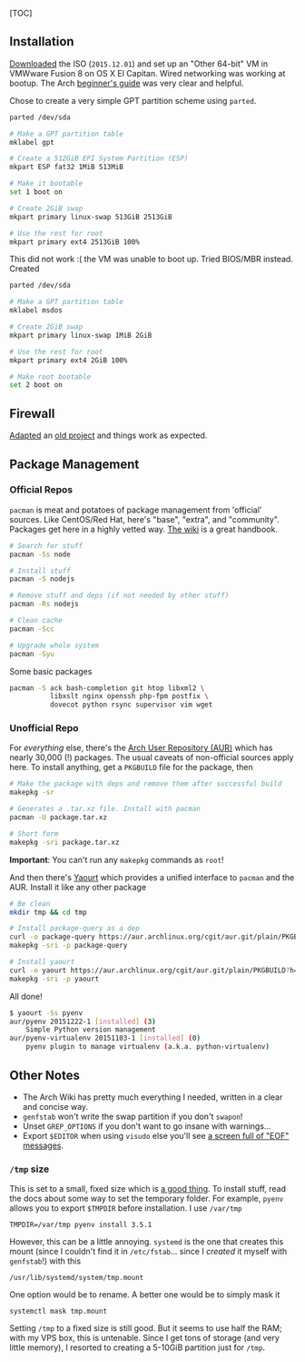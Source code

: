 [TOC]

Installation
------------

[Downloaded](https://www.archlinux.org/download/) the ISO (`2015.12.01`) and
set up an "Other 64-bit" VM in VMWware Fusion 8 on OS X El Capitan. Wired 
networking was working at bootup. The Arch [beginner's guide](https://wiki.archlinux.org/index.php/Beginners%27_guide) was very clear and helpful.

Chose to create a very simple GPT partition scheme using `parted`. 

```bash
parted /dev/sda

# Make a GPT partition table
mklabel gpt

# Create a 512GiB EPI System Partition (ESP)
mkpart ESP fat32 1MiB 513MiB

# Make it bootable
set 1 boot on

# Create 2GiB swap
mkpart primary linux-swap 513GiB 2513GiB

# Use the rest for root
mkpart primary ext4 2513GiB 100%
```

This did not work :( the VM was unable to boot up. Tried BIOS/MBR instead. Created 

```bash
parted /dev/sda

# Make a GPT partition table
mklabel msdos

# Create 2GiB swap
mkpart primary linux-swap 1MiB 2GiB

# Use the rest for root
mkpart primary ext4 2GiB 100%

# Make root bootable
set 2 boot on
```

Firewall
--------

[Adapted](/files/archlinux-firewall.txt) an [old 
project](https://github.com/afreeorange/iptables) and things work as expected.

Package Management
------------------

### Official Repos

`pacman` is meat and potatoes of package management from 'official' sources.
Like CentOS/Red Hat, here's "base", "extra", and "community". Packages get 
here in a highly vetted way. [The 
wiki](https://wiki.archlinux.org/index.php/Pacman) is a great handbook.

```bash
# Search for stuff
pacman -Ss node

# Install stuff
pacman -S nodejs

# Remove stuff and deps (if not needed by other stuff)
pacman -Rs nodejs

# Clean cache
pacman -Scc

# Upgrade whole system
pacman -Syu
```

Some basic packages

```bash
pacman -S ack bash-completion git htop libxml2 \
          libxslt nginx openssh php-fpm postfix \
          dovecot python rsync supervisor vim wget
```

### Unofficial Repo

For *everything* else, there's the [Arch User 
Repository (AUR)](https://aur.archlinux.org/) which has nearly 30,000 (!) 
packages. The usual caveats of non-official sources apply here. To install 
anything, get a `PKGBUILD` file for the package, then

```bash
# Make the package with deps and remove them after successful build
makepkg -sr

# Generates a .tar.xz file. Install with pacman
pacman -U package.tar.xz

# Short form
makepkg -sri package.tar.xz
```

**Important**: You can't run any `makepkg` commands as `root`!

And then there's [Yaourt](https://github.com/archlinuxfr/yaourt) which provides
a unified interface to `pacman` and the AUR. Install it like any other
package

```bash
# Be clean
mkdir tmp && cd tmp

# Install package-query as a dep
curl -o package-query https://aur.archlinux.org/cgit/aur.git/plain/PKGBUILD?h=package-query
makepkg -sri -p package-query

# Install yaourt
curl -o yaourt https://aur.archlinux.org/cgit/aur.git/plain/PKGBUILD?h=yaourt
makepkg -sri -p yaourt
```

All done!

```bash
$ yaourt -Ss pyenv
aur/pyenv 20151222-1 [installed] (3)
    Simple Python version management
aur/pyenv-virtualenv 20151103-1 [installed] (0)
    pyenv plugin to manage virtualenv (a.k.a. python-virtualenv)
```

Other Notes
-----------

*   The Arch Wiki has pretty much everything I needed, written in a clear and
    concise way. 
*   `genfstab` won't write the swap partition if you don't `swapon`!
*   Unset `GREP_OPTIONS` if you don't want to go insane with warnings...
*   Export `$EDITOR` when using `visudo` else you'll see
    [a screen full of "EOF" messages](https://bbs.archlinux.org/viewtopic.php?pid=796380#p796380).

### `/tmp` size

This is set to a small, fixed size which is [a good thing](http://superuser.com/a/619398).
To install stuff, read the docs about some way to set the temporary folder. For
example, `pyenv` allows you to export `$TMPDIR` before installation. I use
`/var/tmp`

    TMPDIR=/var/tmp pyenv install 3.5.1

However, this can be a little annoying. `systemd` is the one that creates this 
mount (since I couldn't find it in `/etc/fstab`... since I *created* it 
myself with `genfstab`!) with this

    /usr/lib/systemd/system/tmp.mount

One option would be to rename. A better one would be to simply mask it

    systemctl mask tmp.mount

Setting `/tmp` to a fixed size is still good. But it seems to use half the
RAM; with my VPS box, this is untenable. Since I get tons of storage (and
very little memory), I resorted to creating a 5-10GiB partition just
for `/tmp`.
